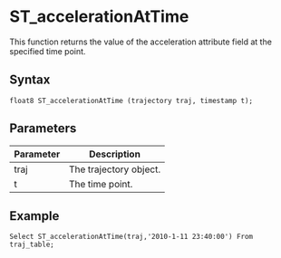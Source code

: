 # ST\_accelerationAtTime

This function returns the value of the acceleration attribute field at the specified time point.

## Syntax

```
float8 ST_accelerationAtTime (trajectory traj, timestamp t);
```

## Parameters

|Parameter|Description|
|---------|-----------|
|traj|The trajectory object.|
|t|The time point.|

## Example

```
Select ST_accelerationAtTime(traj,'2010-1-11 23:40:00') From traj_table;
```

